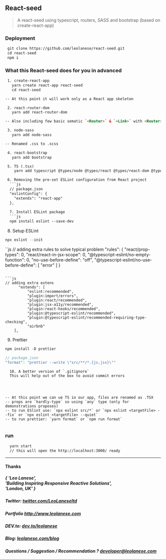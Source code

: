 ## React-seed
> A react-seed using typescript, routers, SASS and bootstrap (based on create-react-app)

### Deployment

```html
 git clone https://github.com/leolanese/react-seed.git
 cd react-seed
 npm i
```

### What this React-seed does for you in advanced

```html
 1. create-react-app
   yarn create react-app react-seed
   cd react-seed

-- At this point it will work only as a React app skeleton

 2. react-router-dom
   yarn add react-router-dom

-- Also including few basic sematic `<Router>` & `<Link>` with <Router> (+ mocks). This is intended to cover basic scenarios 

 3. node-sass
   yarn add node-sass

-- Renamed .css to .scss

 4. react-bootstrap
   yarn add bootstrap

 5. TS (.tsx)
    yarn add typescript @types/node @types/react @types/react-dom @types/jest

 6. Removing the pre-set ESLint configuration from React project   
  ```js
  // package.json
  "eslintConfig": {
    "extends": "react-app"
  },    
  
  7. Install ESLint package 
  ```js
  npm install eslint --save-dev
  ```

  8. Setup ESLint
  ```js
  npx eslint --init
  ```

  ``js
  // adding extra rules to solve typical problem
      "rules": {
            "react/prop-types": 0,
            "react/react-in-jsx-scope": 0,
            "@typescript-eslint/no-empty-function": 0,
            "no-use-before-define": "off",
            "@typescript-eslint/no-use-before-define": [
                  "error"
            ]
      }
  ```

  ```js
  // adding extra extens
        "extends": [
            "eslint:recommended",
            "plugin:import/errors",
            "plugin:react/recommended",
            "plugin:jsx-a11y/recommended",
            "plugin:react-hooks/recommended",
            "plugin:@typescript-eslint/recommended",
            "plugin:@typescript-eslint/recommended-requiring-type-checking",
            "airbnb"
      ],
  ```    


  9. Prettier
  ```js
  npm install -D prettier
  ```

  ```js
  // package.json
  "format": "prettier --write \"src/**/*.{js,jsx}\""
  ``` 

```
  10. A better version of `.gitignore`
  This will help out of the box to avoid commit errors




-- At this point we can ue TS in our app, files are renamed as .TSX
-- props are `hardly-type` so using `any` type (only for demonstrations proposes) 
-- to run ESlint use: `npx eslint src/*` or `npx eslint <targetFile> --fix` or `npx eslint <targetFile> --quiet`
-- to run prettier: `yarn format` or `npm run format`


```

### run

```html
  yarn start
  // this will open the http://localhost:3000/ ready
```
  
---
<h4> Thanks </h4>
<h5> { 'Leo Lanese',<br>
       'Building Inspiring Responsive Reactive Solutions',<br>
       'London, UK' }<br>
</h5>
<h5>Twitter:
<a href="http://twitter.com/LeoLaneseltd" target="_blank">twitter.com/LeoLaneseltd</a>
</h5>
<h5>Portfolio
<a href="http://www.leolanese.com" target="_blank">http://www.leolanese.com</a>
</h5>
<h5>DEV.to:
<a href="http://www.dev.to/leolanese" target="_blank">dev.to/leolanese</a>
</h5>
<h5>Blog:
<a href="http://www.leolanese.com/blog" target="_blank">leolanese.com/blog</a>
</h5>
<h5>Questions / Suggestion / Recommendation ?
<a href="mail:to">developer@leolanese.com</a>
</h5>

